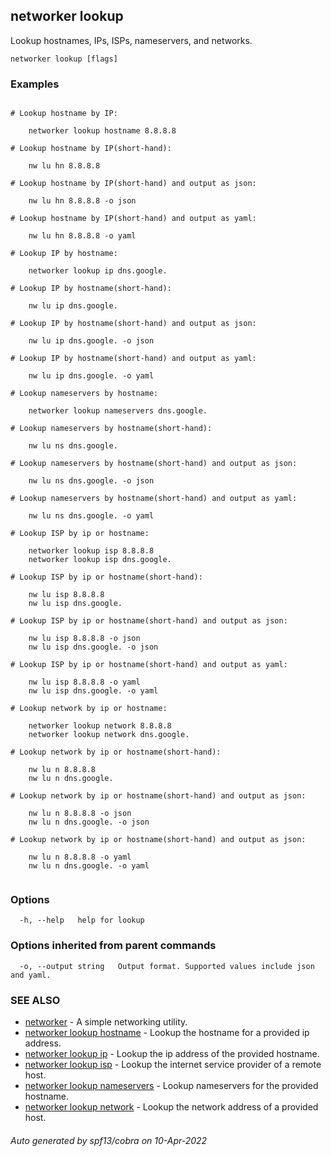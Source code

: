 ## networker lookup

Lookup hostnames, IPs, ISPs, nameservers, and networks.

```
networker lookup [flags]
```

### Examples

```

# Lookup hostname by IP:

	networker lookup hostname 8.8.8.8

# Lookup hostname by IP(short-hand):

	nw lu hn 8.8.8.8

# Lookup hostname by IP(short-hand) and output as json:

	nw lu hn 8.8.8.8 -o json

# Lookup hostname by IP(short-hand) and output as yaml:

	nw lu hn 8.8.8.8 -o yaml

# Lookup IP by hostname:

	networker lookup ip dns.google.

# Lookup IP by hostname(short-hand):

	nw lu ip dns.google.

# Lookup IP by hostname(short-hand) and output as json:

	nw lu ip dns.google. -o json

# Lookup IP by hostname(short-hand) and output as yaml:

	nw lu ip dns.google. -o yaml

# Lookup nameservers by hostname:

	networker lookup nameservers dns.google.

# Lookup nameservers by hostname(short-hand):

	nw lu ns dns.google.

# Lookup nameservers by hostname(short-hand) and output as json:

	nw lu ns dns.google. -o json

# Lookup nameservers by hostname(short-hand) and output as yaml:

	nw lu ns dns.google. -o yaml

# Lookup ISP by ip or hostname:

	networker lookup isp 8.8.8.8
	networker lookup isp dns.google.

# Lookup ISP by ip or hostname(short-hand):

	nw lu isp 8.8.8.8
	nw lu isp dns.google.

# Lookup ISP by ip or hostname(short-hand) and output as json:

	nw lu isp 8.8.8.8 -o json
	nw lu isp dns.google. -o json

# Lookup ISP by ip or hostname(short-hand) and output as yaml:

	nw lu isp 8.8.8.8 -o yaml
	nw lu isp dns.google. -o yaml

# Lookup network by ip or hostname:

	networker lookup network 8.8.8.8
	networker lookup network dns.google.

# Lookup network by ip or hostname(short-hand):

	nw lu n 8.8.8.8
	nw lu n dns.google.

# Lookup network by ip or hostname(short-hand) and output as json:

	nw lu n 8.8.8.8 -o json
	nw lu n dns.google. -o json

# Lookup network by ip or hostname(short-hand) and output as json:

	nw lu n 8.8.8.8 -o yaml
	nw lu n dns.google. -o yaml


```

### Options

```
  -h, --help   help for lookup
```

### Options inherited from parent commands

```
  -o, --output string   Output format. Supported values include json and yaml.
```

### SEE ALSO

* [networker](networker.md)	 - A simple networking utility.
* [networker lookup hostname](networker_lookup_hostname.md)	 - Lookup the hostname for a provided ip address.
* [networker lookup ip](networker_lookup_ip.md)	 - Lookup the ip address of the provided hostname.
* [networker lookup isp](networker_lookup_isp.md)	 - Lookup the internet service provider of a remote host.
* [networker lookup nameservers](networker_lookup_nameservers.md)	 - Lookup nameservers for the provided hostname.
* [networker lookup network](networker_lookup_network.md)	 - Lookup the network address of a provided host.

###### Auto generated by spf13/cobra on 10-Apr-2022

